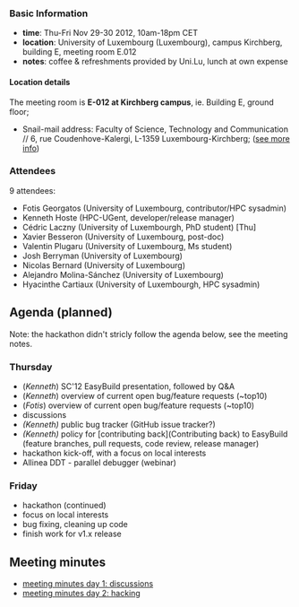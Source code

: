 ### Basic Information

* **time**: Thu-Fri Nov 29-30 2012, 10am-18pm CET
* **location**: University of Luxembourg (Luxembourg), campus Kirchberg, building E, meeting room E.012
* **notes**: coffee & refreshments provided by Uni.Lu, lunch at own expense

#### Location details

The meeting room is **E-012 at Kirchberg campus**, ie. Building E, ground floor;
* Snail-mail address: Faculty of Science, Technology and Communication // 6, rue Coudenhove-Kalergi, L-1359 Luxembourg-Kirchberg; ([see more info](http://wwwen.uni.lu/fstc/contact_and_access))

### Attendees

9 attendees:
* Fotis Georgatos (University of Luxembourg, contributor/HPC sysadmin)
* Kenneth Hoste (HPC-UGent, developer/release manager)
* Cédric Laczny (University of Luxembourgh, PhD student) [Thu]
* Xavier Besseron (University of Luxembourg, post-doc)
* Valentin Plugaru (University of Luxembourg, Ms student)
* Josh Berryman (University of Luxembourg)
* Nicolas Bernard (University of Luxembourg)
* Alejandro Molina-Sánchez  (University of Luxembourg)
* Hyacinthe Cartiaux (University of Luxembourgh, HPC sysadmin)

## Agenda (planned)

Note: the hackathon didn't stricly follow the agenda below, see the meeting notes.

### Thursday

 * (_Kenneth_) SC'12 EasyBuild presentation, followed by Q&A
 * (_Kenneth_) overview of current open bug/feature requests (~top10)
 * (_Fotis_) overview of current open bug/feature requests (~top10)
 * discussions
  * _(Kenneth)_ public bug tracker (GitHub issue tracker?)
  * _(Kenneth)_ policy for [contributing back](Contributing back) to EasyBuild (feature branches, pull requests, code review, release manager)
 * hackathon kick-off, with a focus on local interests
 * Allinea DDT - parallel debugger (webinar)

### Friday

 * hackathon (continued)
  * focus on local interests
  * bug fixing, cleaning up code
  * finish work for v1.x release

## Meeting minutes

 * [meeting minutes day 1: discussions](2nd-EasyBuild-hackathon---meeting-minutes-day-1)
 * [meeting minutes day 2: hacking](2nd-EasyBuild-hackathon---meeting-minutes-day-2)